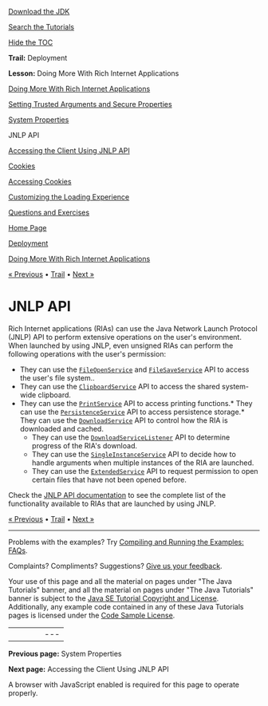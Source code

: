 [Download
the JDK](http://java.sun.com/javase/6/download.jsp)
  
[Search the
Tutorials](../../search.html)
  
[Hide the TOC](javascript:toggleLeft())

**Trail:** Deployment
  
**Lesson:** Doing More With Rich Internet Applications

[Doing More With Rich Internet Applications](index.html)

[Setting Trusted Arguments and Secure Properties](settingArgsProperties.html)

[System Properties](properties.html)

JNLP API

[Accessing the Client Using JNLP API](usingJNLPAPI.html)

[Cookies](cookies.html)

[Accessing Cookies](accessingCookies.html)

[Customizing the Loading Experience](customizeRIALoadingExperience.html)

[Questions and Exercises](QandE/questions.html)

[Home Page](../../index.html)
>
[Deployment](../index.html)
>
[Doing More With Rich Internet Applications](index.html)

[« Previous](properties.html) • [Trail](../TOC.html) • [Next »](usingJNLPAPI.html)

# JNLP API

Rich Internet applications (RIAs) can use the Java Network Launch Protocol (JNLP)
API to perform extensive operations on the user's environment. When launched by using
JNLP, even unsigned RIAs can perform the following operations with the
user's permission:

* They can use the
  [`FileOpenService`](http://download.oracle.com/javase/7/docs/jre/api/javaws/jnlp/javax/jnlp/FileOpenService.html) and
  [`FileSaveService`](http://download.oracle.com/javase/7/docs/jre/api/javaws/jnlp/javax/jnlp/FileSaveService.html) API to access the user's file system..
* They can use the
  [`ClipboardService`](http://download.oracle.com/javase/7/docs/jre/api/javaws/jnlp/javax/jnlp/ClipboardService.html) API to access the shared system-wide clipboard.
* They can use the
  [`PrintService`](http://download.oracle.com/javase/7/docs/jre/api/javaws/jnlp/javax/jnlp/PrintService.html) API to access printing functions.* They can use the
    [`PersistenceService`](http://download.oracle.com/javase/7/docs/jre/api/javaws/jnlp/javax/jnlp/PersistenceService.html) API to access persistence storage.* They can use the
      [`DownloadService`](http://download.oracle.com/javase/7/docs/jre/api/javaws/jnlp/javax/jnlp/DownloadService.html) API to control how the RIA is downloaded and cached.
    * They can use the
      [`DownloadServiceListener`](http://download.oracle.com/javase/7/docs/jre/api/javaws/jnlp/javax/jnlp/DownloadServiceListener.html) API to determine progress of the RIA's download.
    * They can use the
      [`SingleInstanceService`](http://download.oracle.com/javase/7/docs/jre/api/javaws/jnlp/javax/jnlp/SingleInstanceService.html) API to decide how to handle arguments when multiple instances of the
      RIA are launched.
    * They can use the
      [`ExtendedService`](http://download.oracle.com/javase/7/docs/jre/api/javaws/jnlp/javax/jnlp/ExtendedService.html) API to request permission to open certain files that have not been opened before.

Check the
[JNLP API documentation](http://download.oracle.com/javase/7/docs/jre/api/javaws/jnlp/javax/jnlp/package-summary.html) to see the complete list of the functionality available to RIAs that are
launched by using JNLP.

[« Previous](properties.html)
•
[Trail](../TOC.html)
•
[Next »](usingJNLPAPI.html)

---

Problems with the examples? Try [Compiling and Running
the Examples: FAQs](../../information/run-examples.html).
  
Complaints? Compliments? Suggestions? [Give
us your feedback](http://download.oracle.com/javase/feedback.html).

Your use of this page and all the material on pages under "The Java Tutorials" banner,
and all the material on pages under "The Java Tutorials" banner is subject to the [Java SE Tutorial Copyright
and License](../../information/license.html).
Additionally, any example code contained in any of these Java
Tutorials pages is licensed under the
[Code
Sample License](http://developers.sun.com/license/berkeley_license.html).

|  |  |  |  |  |
| --- | --- | --- | --- | --- |
| |  |  | | --- | --- | | duke image | Oracle logo | | [About Oracle](http://www.oracle.com/us/corporate/index.html) | [Oracle Technology Network](http://www.oracle.com/technology/index.html) | [Terms of Service](https://www.samplecode.oracle.com/servlets/CompulsoryClickThrough?type=TermsOfService) | Copyright © 1995, 2011 Oracle and/or its affiliates. All rights reserved. |

**Previous page:** System Properties
  
**Next page:** Accessing the Client Using JNLP API




A browser with JavaScript enabled is required for this page to operate properly.